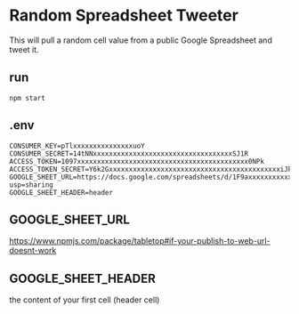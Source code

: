 # Random Spreadsheet Tweeter

This will pull a random cell value from a public Google Spreadsheet and tweet it.

## run

	npm start

## .env

	CONSUMER_KEY=pTlxxxxxxxxxxxxxxxuoY
	CONSUMER_SECRET=14tNNxxxxxxxxxxxxxxxxxxxxxxxxxxxxxxxxxxxSJ1R
	ACCESS_TOKEN=1097xxxxxxxxxxxxxxxxxxxxxxxxxxxxxxxxxxxxxxxxxxx0NPk
	ACCESS_TOKEN_SECRET=Y6k2GxxxxxxxxxxxxxxxxxxxxxxxxxxxxxxxxxxxxxxxxxxxiJk2b
	GOOGLE_SHEET_URL=https://docs.google.com/spreadsheets/d/1F9axxxxxxxxxxxxxxxxxxxxxxxxxxxxxxxxrdQo/edit?usp=sharing
	GOOGLE_SHEET_HEADER=header

## GOOGLE_SHEET_URL

https://www.npmjs.com/package/tabletop#if-your-publish-to-web-url-doesnt-work

## GOOGLE_SHEET_HEADER

the content of your first cell (header cell)